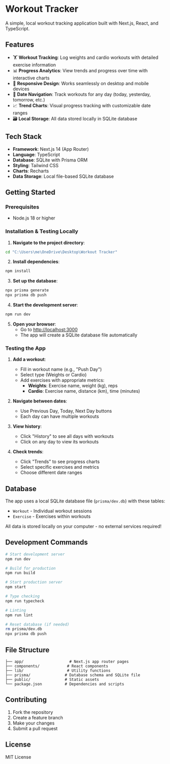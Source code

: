 # Workout Tracker

A simple, local workout tracking application built with Next.js, React, and TypeScript.

## Features

- 🏋️ **Workout Tracking**: Log weights and cardio workouts with detailed exercise information
- 📊 **Progress Analytics**: View trends and progress over time with interactive charts
- 📱 **Responsive Design**: Works seamlessly on desktop and mobile devices
- 📅 **Date Navigation**: Track workouts for any day (today, yesterday, tomorrow, etc.)
- 📈 **Trend Charts**: Visual progress tracking with customizable date ranges
- 🗃️ **Local Storage**: All data stored locally in SQLite database

## Tech Stack

- **Framework**: Next.js 14 (App Router)
- **Language**: TypeScript
- **Database**: SQLite with Prisma ORM
- **Styling**: Tailwind CSS
- **Charts**: Recharts
- **Data Storage**: Local file-based SQLite database

## Getting Started

### Prerequisites

- Node.js 18 or higher

### Installation & Testing Locally

1. **Navigate to the project directory**:
```bash
cd "C:\Users\me\OneDrive\Desktop\Workout Tracker"
```

2. **Install dependencies**:
```bash
npm install
```

3. **Set up the database**:
```bash
npx prisma generate
npx prisma db push
```

4. **Start the development server**:
```bash
npm run dev
```

5. **Open your browser**:
   - Go to [http://localhost:3000](http://localhost:3000)
   - The app will create a SQLite database file automatically

### Testing the App

1. **Add a workout**:
   - Fill in workout name (e.g., "Push Day")
   - Select type (Weights or Cardio)
   - Add exercises with appropriate metrics:
     - **Weights**: Exercise name, weight (kg), reps
     - **Cardio**: Exercise name, distance (km), time (minutes)

2. **Navigate between dates**:
   - Use Previous Day, Today, Next Day buttons
   - Each day can have multiple workouts

3. **View history**:
   - Click "History" to see all days with workouts
   - Click on any day to view its workouts

4. **Check trends**:
   - Click "Trends" to see progress charts
   - Select specific exercises and metrics
   - Choose different date ranges

## Database

The app uses a local SQLite database file (`prisma/dev.db`) with these tables:
- `Workout` - Individual workout sessions
- `Exercise` - Exercises within workouts

All data is stored locally on your computer - no external services required!

## Development Commands

```bash
# Start development server
npm run dev

# Build for production
npm run build

# Start production server
npm start

# Type checking
npm run typecheck

# Linting
npm run lint

# Reset database (if needed)
rm prisma/dev.db
npx prisma db push
```

## File Structure

```
├── app/                    # Next.js app router pages
├── components/            # React components
├── lib/                   # Utility functions
├── prisma/               # Database schema and SQLite file
├── public/               # Static assets
└── package.json          # Dependencies and scripts
```

## Contributing

1. Fork the repository
2. Create a feature branch
3. Make your changes
4. Submit a pull request

## License

MIT License